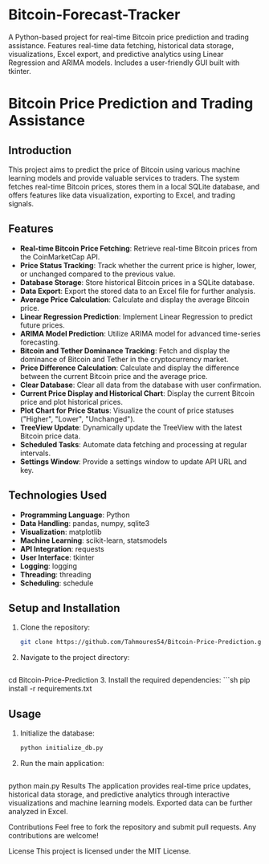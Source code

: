 # Bitcoin-Forecast-Tracker
A Python-based project for real-time Bitcoin price prediction and trading assistance. Features real-time data fetching, historical data storage, visualizations, Excel export, and predictive analytics using Linear Regression and ARIMA models. Includes a user-friendly GUI built with tkinter.
# Bitcoin Price Prediction and Trading Assistance

## Introduction
This project aims to predict the price of Bitcoin using various machine learning models and provide valuable services to traders. The system fetches real-time Bitcoin prices, stores them in a local SQLite database, and offers features like data visualization, exporting to Excel, and trading signals.

## Features
- **Real-time Bitcoin Price Fetching**: Retrieve real-time Bitcoin prices from the CoinMarketCap API.
- **Price Status Tracking**: Track whether the current price is higher, lower, or unchanged compared to the previous value.
- **Database Storage**: Store historical Bitcoin prices in a SQLite database.
- **Data Export**: Export the stored data to an Excel file for further analysis.
- **Average Price Calculation**: Calculate and display the average Bitcoin price.
- **Linear Regression Prediction**: Implement Linear Regression to predict future prices.
- **ARIMA Model Prediction**: Utilize ARIMA model for advanced time-series forecasting.
- **Bitcoin and Tether Dominance Tracking**: Fetch and display the dominance of Bitcoin and Tether in the cryptocurrency market.
- **Price Difference Calculation**: Calculate and display the difference between the current Bitcoin price and the average price.
- **Clear Database**: Clear all data from the database with user confirmation.
- **Current Price Display and Historical Chart**: Display the current Bitcoin price and plot historical prices.
- **Plot Chart for Price Status**: Visualize the count of price statuses ("Higher", "Lower", "Unchanged").
- **TreeView Update**: Dynamically update the TreeView with the latest Bitcoin price data.
- **Scheduled Tasks**: Automate data fetching and processing at regular intervals.
- **Settings Window**: Provide a settings window to update API URL and key.

## Technologies Used
- **Programming Language**: Python
- **Data Handling**: pandas, numpy, sqlite3
- **Visualization**: matplotlib
- **Machine Learning**: scikit-learn, statsmodels
- **API Integration**: requests
- **User Interface**: tkinter
- **Logging**: logging
- **Threading**: threading
- **Scheduling**: schedule

## Setup and Installation
1. Clone the repository:
   ```sh
   git clone https://github.com/Tahmoures54/Bitcoin-Price-Prediction.git
2. Navigate to the project directory:
   ```sh
  cd Bitcoin-Price-Prediction
3. Install the required dependencies:
    ```sh
   pip install -r requirements.txt
## Usage
1. Initialize the database:
   ```sh
   python initialize_db.py
2. Run the main application:
   ```sh
python main.py
Results
The application provides real-time price updates, historical data storage, and predictive analytics through interactive visualizations and machine learning models. Exported data can be further analyzed in Excel.

Contributions
Feel free to fork the repository and submit pull requests. Any contributions are welcome!

License
This project is licensed under the MIT License.


   
